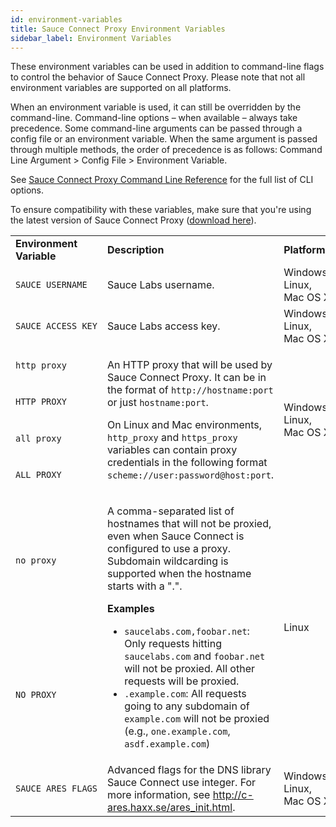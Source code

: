 ```yaml
---
id: environment-variables
title: Sauce Connect Proxy Environment Variables
sidebar_label: Environment Variables
---
```


These environment variables can be used in addition to command-line flags to control the behavior of Sauce Connect Proxy. Please note that not all environment variables are supported on all platforms.

When an environment variable is used, it can still be overridden by the command-line. Command-line options – when available – always take precedence. Some command-line arguments can be passed through a config file or an environment variable. When the same argument is passed through multiple methods, the order of precedence is as follows: Command Line Argument > Config File > Environment Variable.

See [Sauce Connect Proxy Command Line Reference](/dev/cli/sauce-connect-proxy) for the full list of CLI options.

To ensure compatibility with these variables, make sure that you're using the latest version of Sauce Connect Proxy ([download here](https://wiki.saucelabs.com/pages/viewpage.action?pageId=96832863)).


  <table>

  <tr>
   <td><strong>Environment Variable</strong></td>
   <td><strong>Description</strong></td>
   <td><strong>Platforms</strong></td>
   <td><strong>Command-Line Option</strong></td>
  </tr>
  <tr>
   <td>

    SAUCE_USERNAME

   </td>
   <td>Sauce Labs username.</td>
   <td>Windows, Linux, Mac OS X</td>
   <td><a href="/dev/cli/sauce-connect-proxy"><code>--user</code></a></td>
  </tr>
  <tr>
   <td>

    SAUCE_ACCESS_KEY

   </td>
   <td>Sauce Labs access key.</td>
   <td>Windows, Linux, Mac OS X</td>
   <td><a href="/dev/cli/sauce-connect-proxy"><code>--api-key</code></a></td>
  </tr>
  <tr>
  <td>

    http_proxy

   </td>

   <td rowspan="4" >
   <p>An HTTP proxy that will be used by Sauce Connect Proxy. It can be in the format of <code>http://hostname:port</code> or just <code>hostname:port</code>.</p>

   <p>On Linux and Mac environments, <code>http_proxy</code> and <code>https_proxy</code> variables can contain proxy credentials in the following format <code>scheme://user:password@host:port</code>.</p>
   </td>

   <td rowspan="4" >Windows, Linux, Mac OS X</td>

   <td rowspan="4" ><a href="/dev/cli/sauce-connect-proxy"><code>--proxy</code></a></td>
  </tr>

  <tr><td>

    HTTP_PROXY

  </td></tr>

  <tr><td>

    all_proxy

  </td></tr>

  <tr><td>

    ALL_PROXY

  </td></tr>

  <tr><td>

    no_proxy

  </td>
  <td rowspan="2" >
   <p>A comma-separated list of hostnames that will not be proxied, even when Sauce Connect is configured to use a proxy. Subdomain wildcarding is supported when the hostname starts with a ".".</p>
   <p><strong>Examples</strong></p>
   <ul>
   <li><code>saucelabs.com,foobar.net</code>: Only requests hitting <code>saucelabs.com</code> and <code>foobar.net</code> will not be proxied. All other requests will be proxied.</li>
   <li><code>.example.com</code>: All requests going to any subdomain of <code>example.com</code> will not be proxied (e.g., <code>one.example.com</code>, <code>asdf.example.com</code>)</li>
   </ul></td>
   <td rowspan="2" > Linux </td>
   <td rowspan="2" > </td>
  </tr>

  <tr>
  <td>

    NO_PROXY

  </td>
  </tr>

  <tr>
  <td>

    SAUCE_ARES_FLAGS

   </td>

   <td>
   Advanced flags for the DNS library Sauce Connect use integer. For more information, see <a href="http://c-ares.haxx.se/ares_init.html">http://c-ares.haxx.se/ares_init.html</a>.
   </td>

   <td>Windows, Linux, Mac OS X</td>

   <td></td>

   </tr>
   </table>
